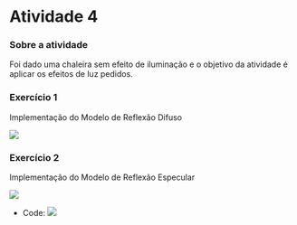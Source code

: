 # Atividade 4

### Sobre a atividade
  Foi dado uma chaleira sem efeito de iluminação e o objetivo da atividade é aplicar os efeitos de luz pedidos.
  
  
### Exercício 1
  Implementação do Modelo de Reflexão Difuso

  ![](images/teapot.png)
  
### Exercício 2
   Implementação do Modelo de Reflexão Especular

![](images/teapot2.png)

- Code: 
![](images/cod4.png)
